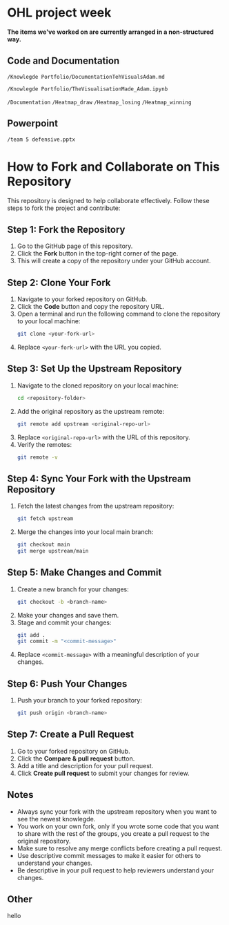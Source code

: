 # OHL project week
**The items we've worked on are currently arranged in a non-structured way.**

## Code and Documentation
`/Knowlegde Portfolio/DocumentationTehVisualsAdam.md`

`/Knowlegde Portfolio/TheVisualisationMade_Adam.ipynb`

`/Documentation`
`/Heatmap_draw`
`/Heatmap_losing`
`/Heatmap_winning`

## Powerpoint
`/team 5 defensive.pptx`



# How to Fork and Collaborate on This Repository

This repository is designed to help collaborate effectively. Follow these steps to fork the project and contribute:

## Step 1: Fork the Repository

1. Go to the GitHub page of this repository.
2. Click the **Fork** button in the top-right corner of the page.
3. This will create a copy of the repository under your GitHub account.

## Step 2: Clone Your Fork

1. Navigate to your forked repository on GitHub.
2. Click the **Code** button and copy the repository URL.
3. Open a terminal and run the following command to clone the repository to your local machine:
   ```bash
   git clone <your-fork-url>
   ```
4. Replace `<your-fork-url>` with the URL you copied.

## Step 3: Set Up the Upstream Repository

1. Navigate to the cloned repository on your local machine:
   ```bash
   cd <repository-folder>
   ```
2. Add the original repository as the upstream remote:
   ```bash
   git remote add upstream <original-repo-url>
   ```
3. Replace `<original-repo-url>` with the URL of this repository.
4. Verify the remotes:
   ```bash
   git remote -v
   ```

## Step 4: Sync Your Fork with the Upstream Repository

1. Fetch the latest changes from the upstream repository:
   ```bash
   git fetch upstream
   ```
2. Merge the changes into your local main branch:
   ```bash
   git checkout main
   git merge upstream/main
   ```

## Step 5: Make Changes and Commit

1. Create a new branch for your changes:
   ```bash
   git checkout -b <branch-name>
   ```
2. Make your changes and save them.
3. Stage and commit your changes:
   ```bash
   git add .
   git commit -m "<commit-message>"
   ```
4. Replace `<commit-message>` with a meaningful description of your changes.

## Step 6: Push Your Changes

1. Push your branch to your forked repository:
   ```bash
   git push origin <branch-name>
   ```

## Step 7: Create a Pull Request

1. Go to your forked repository on GitHub.
2. Click the **Compare & pull request** button.
3. Add a title and description for your pull request.
4. Click **Create pull request** to submit your changes for review.

## Notes

- Always sync your fork with the upstream repository when you want to see the newest knowlegde.
- You work on your own fork, only if you wrote some code that you want to share with the rest of the groups, you create a pull request to the original repository.
- Make sure to resolve any merge conflicts before creating a pull request.
- Use descriptive commit messages to make it easier for others to understand your changes.
- Be descriptive in your pull request to help reviewers understand your changes.

## Other

hello
